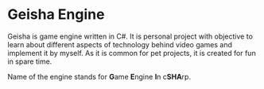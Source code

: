# Geisha Engine
Geisha is game engine written in C#. It is personal project with objective to learn about different aspects of technology behind video games and implement it by myself. As it is common for pet projects, it is created for fun in spare time.

Name of the engine stands for **G**ame **E**ngine **I**n c**SHA**rp.